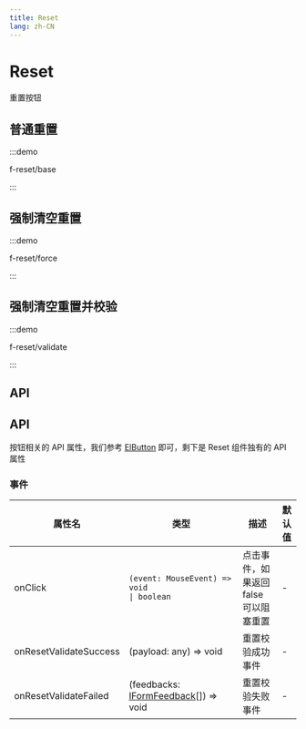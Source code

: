 ```yaml
---
title: Reset
lang: zh-CN
---
```


# Reset

重置按钮

## 普通重置

:::demo

f-reset/base

:::

## 强制清空重置

:::demo

f-reset/force

:::

## 强制清空重置并校验

:::demo

f-reset/validate

:::

## API

## API

按钮相关的 API 属性，我们参考 [ElButton](http://192.168.2.188:5173/zh-CN/component/f-submit.html) 即可，剩下是 Reset 组件独有的 API 属性

### 事件

| 属性名                 | 类型                                                                                                         | 描述                                  | 默认值 |
| ---------------------- | ------------------------------------------------------------------------------------------------------------ | ------------------------------------- | ------ |
| onClick                | `(event: MouseEvent) => void                                                                     \| boolean` | 点击事件，如果返回 false 可以阻塞重置 | -      |
| onResetValidateSuccess | (payload: any) => void                                                                                       | 重置校验成功事件                      | -      |
| onResetValidateFailed  | (feedbacks: [IFormFeedback](https://core.formilyjs.org/api/models/form#iformfeedback)[]) => void             | 重置校验失败事件                      | -      |

